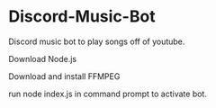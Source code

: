 # Discord-Music-Bot

Discord music bot to play songs off of youtube.

Download Node.js

Download and install FFMPEG

run node index.js in command prompt to activate bot.
